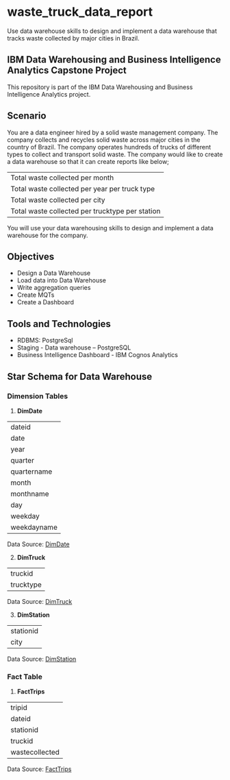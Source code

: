 # waste_truck_data_report
Use data warehouse skills to design and implement a data warehouse that tracks waste collected by major cities in Brazil.

## IBM Data Warehousing and Business Intelligence Analytics Capstone Project
This repository is part of the IBM Data Warehousing and Business Intelligence Analytics project. 

## Scenario
You are a data engineer hired by a solid waste management company. The company collects and recycles solid waste across major cities in the country of Brazil. The company operates hundreds of trucks of different types to collect and transport solid waste. The company would like to create a data warehouse so that it can create reports like below;
<table>
<tr><td>Total waste collected per month</td></tr>
<tr><td>Total waste collected per year per truck type</td></tr>
<tr><td>Total waste collected per city</td></tr>
<tr><td>Total waste collected per trucktype per station</td></tr>
</table>
You will use your data warehousing skills to design and implement a data warehouse for the company.

## Objectives
* Design a Data Warehouse
* Load data into Data Warehouse
* Write aggregation queries
* Create MQTs
* Create a Dashboard

## Tools and Technologies
* RDBMS: PostgreSql
* Staging - Data warehouse – PostgreSQL
* Business Intelligence Dashboard - IBM Cognos Analytics

## Star Schema for Data Warehouse
### Dimension Tables
1. <b>DimDate</b>
<table>
<tr><td>dateid</td></tr>
<tr><td>date</td></tr>
<tr><td>year</td></tr>
<tr><td>quarter</td></tr>
<tr><td>quartername</td></tr>
<tr><td>month</td></tr>
<tr><td>monthname</td></tr>
<tr><td>day</td></tr>
<tr><td>weekday</td></tr>
<tr><td>weekdayname</td></tr>
</table>
Data Source: <a href="https://github.com/babat3e/waste_truck_data_report/blob/fe8f3759298b5bcede6bc917ffd607362ea79690/DimDate.csv">DimDate</a><br>

 2. <b>DimTruck</b>
<table>
<tr><td>truckid</td></tr>
<tr><td>trucktype</td></tr>
</table>
Data Source: <a href="https://github.com/babat3e/waste_truck_data_report/blob/2d32a1ed5e69c61a820528488f9c43523fdbc81e/DimTruck.csv">DimTruck</a><br>

 3. <b>DimStation</b>
<table>
<tr><td>stationid</td></tr>
<tr><td>city</td></tr>
</table>
Data Source: <a href="https://github.com/babat3e/waste_truck_data_report/blob/b1c4bed1f1c69bf9f97cb733fac4b18e86c3e9d8/DimStation.csv">DimStation</a><br>

### Fact Table
 1. <b>FactTrips</b>
<table>
<tr><td>tripid</td></tr>
<tr><td>dateid</td></tr>
<tr><td>stationid</td></tr>
<tr><td>truckid</td></tr>
<tr><td>wastecollected</td></tr>
</table>
Data Source: <a href="https://github.com/babat3e/waste_truck_data_report/blob/18972ade5837da257cfea4957dccf3ac6088d17d/FactTrips.csv">FactTrips</a>
  


